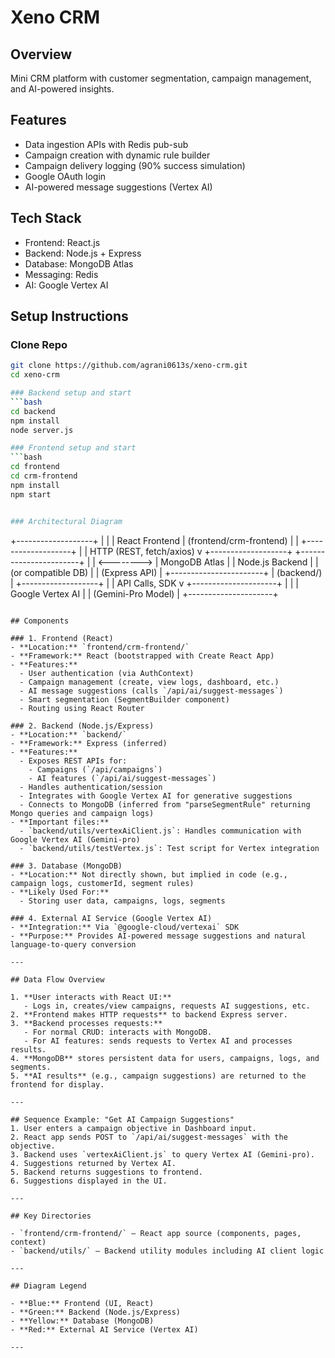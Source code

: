 # Xeno CRM

## Overview
Mini CRM platform with customer segmentation, campaign management, and AI-powered insights.

## Features
- Data ingestion APIs with Redis pub-sub
- Campaign creation with dynamic rule builder
- Campaign delivery logging (90% success simulation)
- Google OAuth login
- AI-powered message suggestions (Vertex AI)

## Tech Stack
- Frontend: React.js
- Backend: Node.js + Express
- Database: MongoDB Atlas
- Messaging: Redis
- AI: Google Vertex AI

## Setup Instructions

### Clone Repo
```bash
git clone https://github.com/agrani0613s/xeno-crm.git
cd xeno-crm

### Backend setup and start
```bash
cd backend
npm install
node server.js

### Frontend setup and start
```bash
cd frontend
cd crm-frontend
npm install
npm start


### Architectural Diagram
```
+-------------------+
|                   |
|   React Frontend  |    (frontend/crm-frontend)
|                   |
+-------------------+
          |
          |  HTTP (REST, fetch/axios)
          v
+-------------------+            +-----------------------+
|                   | <--------> |     MongoDB Atlas     |
| Node.js Backend   |            |  (or compatible DB)   |
|   (Express API)   |            +-----------------------+
| (backend/)        |
+-------------------+
          |
          |  API Calls, SDK
          v
+---------------------+
|                     |
| Google Vertex AI    |
| (Gemini-Pro Model)  |
+---------------------+
```

## Components

### 1. Frontend (React)
- **Location:** `frontend/crm-frontend/`
- **Framework:** React (bootstrapped with Create React App)
- **Features:**
  - User authentication (via AuthContext)
  - Campaign management (create, view logs, dashboard, etc.)
  - AI message suggestions (calls `/api/ai/suggest-messages`)
  - Smart segmentation (SegmentBuilder component)
  - Routing using React Router

### 2. Backend (Node.js/Express)
- **Location:** `backend/`
- **Framework:** Express (inferred)
- **Features:**
  - Exposes REST APIs for:
    - Campaigns (`/api/campaigns`)
    - AI features (`/api/ai/suggest-messages`)
  - Handles authentication/session
  - Integrates with Google Vertex AI for generative suggestions
  - Connects to MongoDB (inferred from "parseSegmentRule" returning Mongo queries and campaign logs)
- **Important files:**
  - `backend/utils/vertexAiClient.js`: Handles communication with Google Vertex AI (Gemini-pro)
  - `backend/utils/testVertex.js`: Test script for Vertex integration

### 3. Database (MongoDB)
- **Location:** Not directly shown, but implied in code (e.g., campaign logs, customerId, segment rules)
- **Likely Used For:**
  - Storing user data, campaigns, logs, segments

### 4. External AI Service (Google Vertex AI)
- **Integration:** Via `@google-cloud/vertexai` SDK
- **Purpose:** Provides AI-powered message suggestions and natural language-to-query conversion

---

## Data Flow Overview

1. **User interacts with React UI:** 
   - Logs in, creates/view campaigns, requests AI suggestions, etc.
2. **Frontend makes HTTP requests** to backend Express server.
3. **Backend processes requests:**
   - For normal CRUD: interacts with MongoDB.
   - For AI features: sends requests to Vertex AI and processes results.
4. **MongoDB** stores persistent data for users, campaigns, logs, and segments.
5. **AI results** (e.g., campaign suggestions) are returned to the frontend for display.

---

## Sequence Example: "Get AI Campaign Suggestions"
1. User enters a campaign objective in Dashboard input.
2. React app sends POST to `/api/ai/suggest-messages` with the objective.
3. Backend uses `vertexAiClient.js` to query Vertex AI (Gemini-pro).
4. Suggestions returned by Vertex AI.
5. Backend returns suggestions to frontend.
6. Suggestions displayed in the UI.

---

## Key Directories

- `frontend/crm-frontend/` – React app source (components, pages, context)
- `backend/utils/` – Backend utility modules including AI client logic

---

## Diagram Legend

- **Blue:** Frontend (UI, React)
- **Green:** Backend (Node.js/Express)
- **Yellow:** Database (MongoDB)
- **Red:** External AI Service (Vertex AI)

---